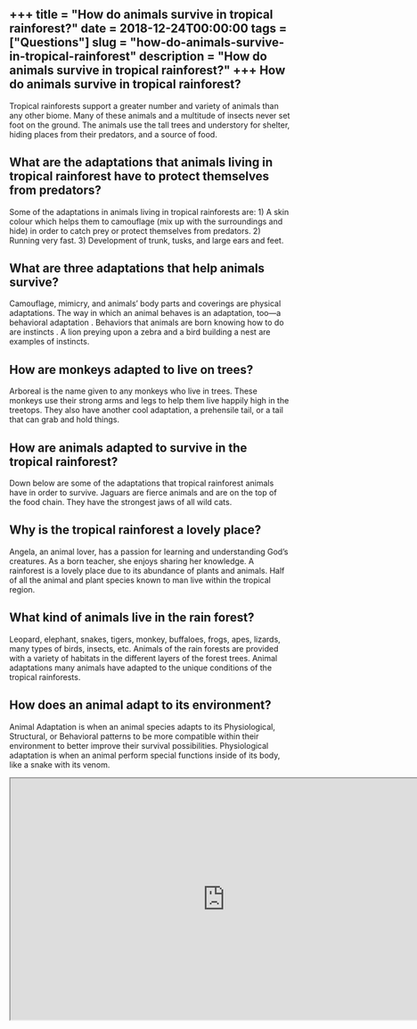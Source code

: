 +++
title = "How do animals survive in tropical rainforest?"
date = 2018-12-24T00:00:00
tags = ["Questions"]
slug = "how-do-animals-survive-in-tropical-rainforest"
description = "How do animals survive in tropical rainforest?"
+++
How do animals survive in tropical rainforest?
----------------------------------------------

Tropical rainforests support a greater number and variety of animals than any other biome. Many of these animals and a multitude of insects never set foot on the ground. The animals use the tall trees and understory for shelter, hiding places from their predators, and a source of food.

What are the adaptations that animals living in tropical rainforest have to protect themselves from predators?
--------------------------------------------------------------------------------------------------------------

Some of the adaptations in animals living in tropical rainforests are: 1) A skin colour which helps them to camouflage (mix up with the surroundings and hide) in order to catch prey or protect themselves from predators. 2) Running very fast. 3) Development of trunk, tusks, and large ears and feet.

What are three adaptations that help animals survive?
-----------------------------------------------------

Camouflage, mimicry, and animals’ body parts and coverings are physical adaptations. The way in which an animal behaves is an adaptation, too—a behavioral adaptation . Behaviors that animals are born knowing how to do are instincts . A lion preying upon a zebra and a bird building a nest are examples of instincts.

How are monkeys adapted to live on trees?
-----------------------------------------

Arboreal is the name given to any monkeys who live in trees. These monkeys use their strong arms and legs to help them live happily high in the treetops. They also have another cool adaptation, a prehensile tail, or a tail that can grab and hold things.

How are animals adapted to survive in the tropical rainforest?
--------------------------------------------------------------

Down below are some of the adaptations that tropical rainforest animals have in order to survive. Jaguars are fierce animals and are on the top of the food chain. They have the strongest jaws of all wild cats.

Why is the tropical rainforest a lovely place?
----------------------------------------------

Angela, an animal lover, has a passion for learning and understanding God’s creatures. As a born teacher, she enjoys sharing her knowledge. A rainforest is a lovely place due to its abundance of plants and animals. Half of all the animal and plant species known to man live within the tropical region.

What kind of animals live in the rain forest?
---------------------------------------------

Leopard, elephant, snakes, tigers, monkey, buffaloes, frogs, apes, lizards, many types of birds, insects, etc. Animals of the rain forests are provided with a variety of habitats in the different layers of the forest trees. Animal adaptations many animals have adapted to the unique conditions of the tropical rainforests.

How does an animal adapt to its environment?
--------------------------------------------

Animal Adaptation is when an animal species adapts to its Physiological, Structural, or Behavioral patterns to be more compatible within their environment to better improve their survival possibilities. Physiological adaptation is when an animal perform special functions inside of its body, like a snake with its venom.

<iframe allow="accelerometer; autoplay; clipboard-write; encrypted-media; gyroscope; picture-in-picture" allowfullscreen="" class="__youtube_prefs__  epyt-is-override  no-lazyload" data-no-lazy="1" data-origheight="433" data-origwidth="770" data-skipgform_ajax_framebjll="" height="433" id="_ytid_95815" loading="lazy" src="https://www.youtube.com/embed/cFFx7PH3ujQ?enablejsapi=1&autoplay=0&cc_load_policy=0&cc_lang_pref=&iv_load_policy=1&loop=0&modestbranding=0&rel=1&fs=1&playsinline=0&autohide=2&theme=dark&color=red&controls=1&" title="YouTube player" width="770"></iframe>